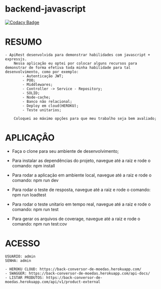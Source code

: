 # backend-javascript

[![Codacy Badge](https://api.codacy.com/project/badge/Grade/9e6be7e38a11405aa7dc6790a46ef9d5)](https://app.codacy.com/gh/fanticheli/nodejs-express?utm_source=github.com&utm_medium=referral&utm_content=fanticheli/nodejs-express&utm_campaign=Badge_Grade_Settings)

# RESUMO
    - ApiRest desenvolvida para demonstrar habilidades com javascript + expressjs.
        Nessa aplicação eu optei por colocar alguns recursos para demonstrar de forma efetiva toda minha habilidade para tal desenvolvimento, como por exemplo:
            - Autenticação JWT;
            - POO;
            - Middlewares;
            - Controller -> Service - Repository;
            - SOLID;
            - Node-cache;
            - Banco não relacional;
            - Deploy em cloud(HEROKU);
            - Teste unitarios;
        
        Coloquei ao máximo opções para que meu trabalho seja bem avaliado;

# APLICAÇÂO

 - Faça o clone para seu ambiente de desenvolvimento;

 - Para instalar as dependências do projeto, navegue até a raiz e rode o comando: 
    npm install

 - Para rodar a aplicação em ambiente local, navegue até a raiz e rode o comando: 
    npm run dev

 - Para rodar o teste de resposta, navegue até a raiz e rode o comando: 
    npm run loadtest

 - Para rodar o teste unitario em tempo real, navegue até a raiz e rode o comando: 
    npm run test

- Para gerar os arquivos de coverage, navegue até a raiz e rode o comando: 
    npm run test:cov

# ACESSO
    USUARIO: admin
    SENHA: admin

    - HEROKU CLOUD: https://back-conversor-de-moedas.herokuapp.com/
    - SWAGGER: https://back-conversor-de-moedas.herokuapp.com/api-docs/
    - LISTAR PRODUTOS: https://back-conversor-de-moedas.herokuapp.com/api/v1/product-external    
